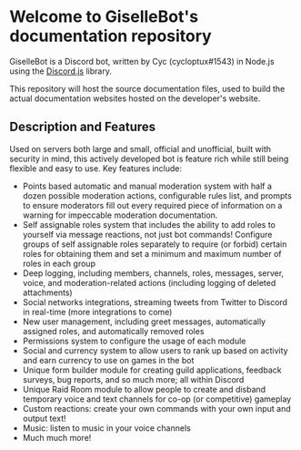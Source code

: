 # Welcome to GiselleBot's documentation repository
GiselleBot is a Discord bot, written by Cyc (cycloptux#1543) in Node.js using the [Discord.js](https://discord.js.org/) library.

This repository will host the source documentation files, used to build the actual documentation websites hosted on the developer's website.

## Description and Features
Used on servers both large and small, official and unofficial, built with security in mind, this actively developed bot is feature rich while still being flexible and easy to use. Key features include:

- Points based automatic and manual moderation system with half a dozen possible moderation actions, configurable rules list, and prompts to ensure moderators fill out every required piece of information on a warning for impeccable moderation documentation.
- Self assignable roles system that includes the ability to add roles to yourself via message reactions, not just bot commands! Configure groups of self assignable roles separately to require (or forbid) certain roles for obtaining them and set a minimum and maximum number of roles in each group
- Deep logging, including members, channels, roles, messages, server, voice, and moderation-related actions (including logging of deleted attachments)
- Social networks integrations, streaming tweets from Twitter to Discord in real-time (more integrations to come)
- New user management, including greet messages, automatically assigned roles, and automatically removed roles
- Permissions system to configure the usage of each module
- Social and currency system to allow users to rank up based on activity and earn currency to use on games in the bot
- Unique form builder module for creating guild applications, feedback surveys, bug reports, and so much more; all within Discord
- Unique Raid Room module to allow people to create and disband temporary voice and text channels for co-op (or competitive) gameplay
- Custom reactions: create your own commands with your own input and output text!
- Music: listen to music in your voice channels
- Much much more!